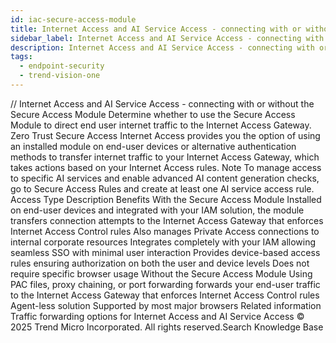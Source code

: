```yaml
---
id: iac-secure-access-module
title: Internet Access and AI Service Access - connecting with or without the Secure Access Module
sidebar_label: Internet Access and AI Service Access - connecting with or without the Secure Access Module
description: Internet Access and AI Service Access - connecting with or without the Secure Access Module
tags:
  - endpoint-security
  - trend-vision-one
---
```


/*<![CDATA[*/ $('#title').html($('meta[name=map-description]').attr('content')); /*]]>*/ Internet Access and AI Service Access - connecting with or without the Secure Access Module Determine whether to use the Secure Access Module to direct end user internet traffic to the Internet Access Gateway. Zero Trust Secure Access Internet Access provides you the option of using an installed module on end-user devices or alternative authentication methods to transfer internet traffic to your Internet Access Gateway, which takes actions based on your Internet Access rules. Note To manage access to specific AI services and enable advanced AI content generation checks, go to Secure Access Rules and create at least one AI service access rule. Access Type Description Benefits With the Secure Access Module Installed on end-user devices and integrated with your IAM solution, the module transfers connection attempts to the Internet Access Gateway that enforces Internet Access Control rules Also manages Private Access connections to internal corporate resources Integrates completely with your IAM allowing seamless SSO with minimal user interaction Provides device-based access rules ensuring authorization on both the user and device levels Does not require specific browser usage Without the Secure Access Module Using PAC files, proxy chaining, or port forwarding forwards your end-user traffic to the Internet Access Gateway that enforces Internet Access Control rules Agent-less solution Supported by most major browsers Related information Traffic forwarding options for Internet Access and AI Service Access © 2025 Trend Micro Incorporated. All rights reserved.Search Knowledge Base